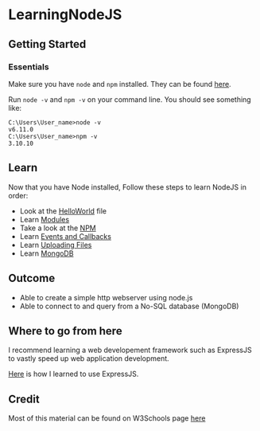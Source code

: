 # LearningNodeJS

## Getting Started

### Essentials

Make sure you have `node` and `npm` installed. They can be found [here](https://nodejs.org/en/).

Run `node -v` and `npm -v` on your command line. You should see something like:

```
C:\Users\User_name>node -v
v6.11.0
C:\Users\User_name>npm -v
3.10.10
```

## Learn

Now that you have Node installed, Follow these steps to learn NodeJS in order:

- Look at the [HelloWorld](https://github.com/pranaymarella/Learn_NodeJS/blob/master/HelloWorld/hello_world.js) file
- Learn [Modules](https://github.com/pranaymarella/Learn_NodeJS/tree/master/modules)
- Take a look at the [NPM](https://github.com/pranaymarella/Learn_NodeJS/tree/master/NPM)
- Learn [Events and Callbacks](https://github.com/pranaymarella/Learn_NodeJS/tree/master/Events_and_Callbacks)
- Learn [Uploading Files](https://github.com/pranaymarella/Learn_NodeJS/tree/master/Uploading_Files)
- Learn [MongoDB](https://github.com/pranaymarella/Learn_NodeJS/tree/master/MongoDB)

## Outcome

- Able to create a simple http webserver using node.js
- Able to connect to and query from a No-SQL database (MongoDB)

## Where to go from here

I recommend learning a web developement framework such as ExpressJS to vastly speed up web application development.

[Here](https://github.com/pranaymarella/Learn_ExpressJS) is how I learned to use ExpressJS.

## Credit

Most of this material can be found on W3Schools page [here](https://www.w3schools.com/nodejs/default.asp)
